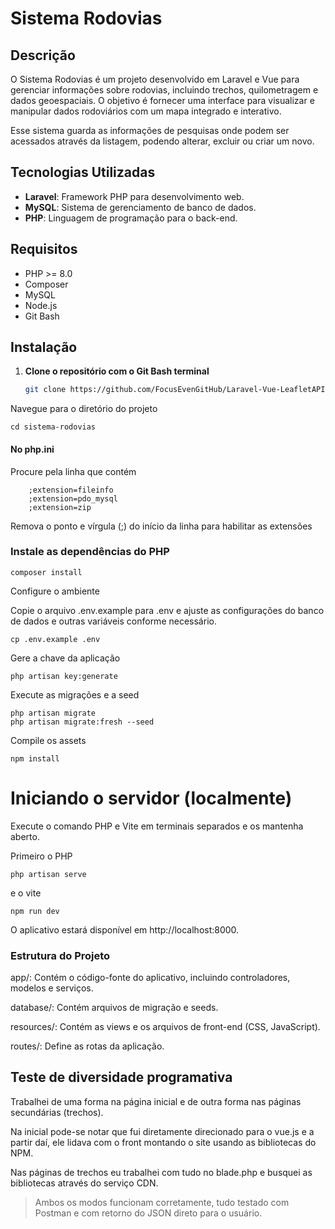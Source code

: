 # Sistema Rodovias

## Descrição

O Sistema Rodovias é um projeto desenvolvido em Laravel e Vue para gerenciar informações sobre rodovias, incluindo trechos, quilometragem e dados geoespaciais. O objetivo é fornecer uma interface para visualizar e manipular dados rodoviários com um mapa integrado e interativo.

Esse sistema guarda as informações de pesquisas onde podem ser acessados através da listagem, podendo alterar, excluir ou criar um novo.

## Tecnologias Utilizadas

- **Laravel**: Framework PHP para desenvolvimento web.
- **MySQL**: Sistema de gerenciamento de banco de dados.
- **PHP**: Linguagem de programação para o back-end.

## Requisitos

- PHP >= 8.0
- Composer
- MySQL
- Node.js
- Git Bash

## Instalação

1. **Clone o repositório com o Git Bash terminal**


   ```bash
   git clone https://github.com/FocusEvenGitHub/Laravel-Vue-LeafletAPI.git
Navegue para o diretório do projeto

    cd sistema-rodovias

####  No php.ini
Procure pela linha que contém 
    
        ;extension=fileinfo
        ;extension=pdo_mysql
        ;extension=zip
        
Remova o ponto e vírgula (;) do início da linha para habilitar as extensões
### Instale as dependências do PHP

    composer install
Configure o ambiente

Copie o arquivo .env.example para .env e ajuste as configurações do banco de dados e outras variáveis conforme necessário.


    cp .env.example .env
Gere a chave da aplicação

    php artisan key:generate
Execute as migrações e a seed

    php artisan migrate
    php artisan migrate:fresh --seed


Compile os assets

    npm install
# Iniciando o servidor (localmente)
Execute o comando PHP e Vite em terminais separados e os mantenha aberto.

Primeiro o PHP

    php artisan serve
e o vite

    npm run dev
O aplicativo estará disponível em http://localhost:8000.

### Estrutura do Projeto
app/: Contém o código-fonte do aplicativo, incluindo controladores, modelos e serviços.

database/: Contém arquivos de migração e seeds.

resources/: Contém as views e os arquivos de front-end (CSS, JavaScript).

routes/: Define as rotas da aplicação.


## Teste de diversidade programativa
Trabalhei de uma forma na página inicial e de outra forma nas páginas secundárias (trechos).

Na inicial pode-se notar que fui diretamente direcionado para o vue.js e a partir daí, ele lidava com o front montando o site usando as bibliotecas do NPM.

Nas páginas de trechos eu trabalhei com tudo no blade.php e busquei as bibliotecas através do serviço CDN.

>Ambos os modos funcionam corretamente, tudo testado com Postman e com retorno do JSON direto para o usuário.